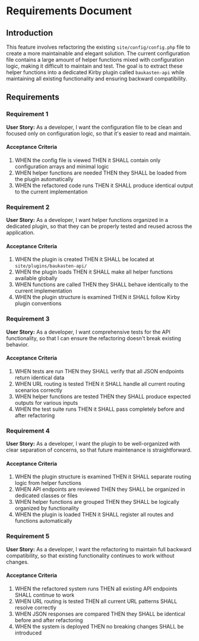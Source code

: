 # Requirements Document

## Introduction

This feature involves refactoring the existing `site/config/config.php` file to create a more maintainable and elegant solution. The current configuration file contains a large amount of helper functions mixed with configuration logic, making it difficult to maintain and test. The goal is to extract these helper functions into a dedicated Kirby plugin called `baukasten-api` while maintaining all existing functionality and ensuring backward compatibility.

## Requirements

### Requirement 1

**User Story:** As a developer, I want the configuration file to be clean and focused only on configuration logic, so that it's easier to read and maintain.

#### Acceptance Criteria

1. WHEN the config file is viewed THEN it SHALL contain only configuration arrays and minimal logic
2. WHEN helper functions are needed THEN they SHALL be loaded from the plugin automatically
3. WHEN the refactored code runs THEN it SHALL produce identical output to the current implementation

### Requirement 2

**User Story:** As a developer, I want helper functions organized in a dedicated plugin, so that they can be properly tested and reused across the application.

#### Acceptance Criteria

1. WHEN the plugin is created THEN it SHALL be located at `site/plugins/baukasten-api/`
2. WHEN the plugin loads THEN it SHALL make all helper functions available globally
3. WHEN functions are called THEN they SHALL behave identically to the current implementation
4. WHEN the plugin structure is examined THEN it SHALL follow Kirby plugin conventions

### Requirement 3

**User Story:** As a developer, I want comprehensive tests for the API functionality, so that I can ensure the refactoring doesn't break existing behavior.

#### Acceptance Criteria

1. WHEN tests are run THEN they SHALL verify that all JSON endpoints return identical data
2. WHEN URL routing is tested THEN it SHALL handle all current routing scenarios correctly
3. WHEN helper functions are tested THEN they SHALL produce expected outputs for various inputs
4. WHEN the test suite runs THEN it SHALL pass completely before and after refactoring

### Requirement 4

**User Story:** As a developer, I want the plugin to be well-organized with clear separation of concerns, so that future maintenance is straightforward.

#### Acceptance Criteria

1. WHEN the plugin structure is examined THEN it SHALL separate routing logic from helper functions
2. WHEN API endpoints are reviewed THEN they SHALL be organized in dedicated classes or files
3. WHEN helper functions are grouped THEN they SHALL be logically organized by functionality
4. WHEN the plugin is loaded THEN it SHALL register all routes and functions automatically

### Requirement 5

**User Story:** As a developer, I want the refactoring to maintain full backward compatibility, so that existing functionality continues to work without changes.

#### Acceptance Criteria

1. WHEN the refactored system runs THEN all existing API endpoints SHALL continue to work
2. WHEN URL routing is tested THEN all current URL patterns SHALL resolve correctly
3. WHEN JSON responses are compared THEN they SHALL be identical before and after refactoring
4. WHEN the system is deployed THEN no breaking changes SHALL be introduced
